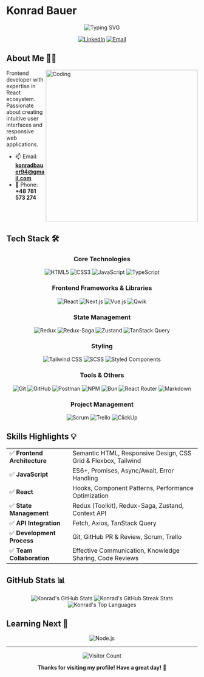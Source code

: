 # Konrad Bauer

<div align="center">
  
  ![Typing SVG](https://readme-typing-svg.herokuapp.com?font=Fira+Code&pause=1000&width=435&lines=Frontend+Developer;React+Specialist;Passionate+about+clean+code)
  
  [![LinkedIn](https://img.shields.io/badge/LinkedIn-%230077B5.svg?style=for-the-badge&logo=linkedin&logoColor=white)](https://www.linkedin.com/in/konrad-bauer/)
  [![Email](https://img.shields.io/badge/Email-D14836?style=for-the-badge&logo=gmail&logoColor=white)](mailto:konradbauer94@gmail.com)
  
</div>

## About Me 👨‍💻

<img align="right" alt="Coding" width="400" src="https://media.giphy.com/media/qgQUggAC3Pfv687qPC/giphy.gif">

Frontend developer with expertise in React ecosystem. Passionate about creating intuitive user interfaces and responsive web applications.

- 📫 Email: **konradbauer94@gmail.com**
- 📱 Phone: **+48 781 573 274**

<br clear="right">

## Tech Stack 🛠️

<div align="center">
  
  ### Core Technologies
  
  ![HTML5](https://img.shields.io/badge/-HTML5-E34F26?style=flat-square&logo=html5&logoColor=white)
  ![CSS3](https://img.shields.io/badge/-CSS3-1572B6?style=flat-square&logo=css3)
  ![JavaScript](https://img.shields.io/badge/-JavaScript-F7DF1E?style=flat-square&logo=javascript&logoColor=black)
  ![TypeScript](https://img.shields.io/badge/-TypeScript-007ACC?style=flat-square&logo=typescript&logoColor=white)
  
  ### Frontend Frameworks & Libraries
  
  ![React](https://img.shields.io/badge/-React-61DAFB?style=flat-square&logo=react&logoColor=black)
  ![Next.js](https://img.shields.io/badge/-Next.js-000000?style=flat-square&logo=next.js&logoColor=white)
  ![Vue.js](https://img.shields.io/badge/-Vue.js-4FC08D?style=flat-square&logo=vue.js&logoColor=white)
  ![Qwik](https://img.shields.io/badge/-Qwik-0083FC?style=flat-square&logoColor=white)
  
  ### State Management
  
  ![Redux](https://img.shields.io/badge/-Redux-764ABC?style=flat-square&logo=redux&logoColor=white)
  ![Redux-Saga](https://img.shields.io/badge/-Redux_Saga-999999?style=flat-square&logo=redux-saga&logoColor=white)
  ![Zustand](https://img.shields.io/badge/-Zustand-007ACC?style=flat-square&logoColor=white)
  ![TanStack Query](https://img.shields.io/badge/-TanStack_Query-FF4154?style=flat-square&logo=react-query&logoColor=white)
  
  ### Styling
  
  ![Tailwind CSS](https://img.shields.io/badge/-Tailwind%20CSS-06B6D4?style=flat-square&logo=tailwindcss&logoColor=white)
  ![SCSS](https://img.shields.io/badge/-SCSS-CC6699?style=flat-square&logo=sass&logoColor=white)
  ![Styled Components](https://img.shields.io/badge/-Styled_Components-DB7093?style=flat-square&logo=styled-components&logoColor=white)
  
  ### Tools & Others
  
  ![Git](https://img.shields.io/badge/-Git-F05032?style=flat-square&logo=git&logoColor=white)
  ![GitHub](https://img.shields.io/badge/-GitHub-181717?style=flat-square&logo=github)
  ![Postman](https://img.shields.io/badge/-Postman-FF6C37?style=flat-square&logo=postman&logoColor=white)
  ![NPM](https://img.shields.io/badge/-NPM-CB3837?style=flat-square&logo=npm&logoColor=white)
  ![Bun](https://img.shields.io/badge/-Bun-000000?style=flat-square&logo=bun&logoColor=white)
  ![React Router](https://img.shields.io/badge/-React_Router-CA4245?style=flat-square&logo=react-router&logoColor=white)
  ![Markdown](https://img.shields.io/badge/-Markdown-000000?style=flat-square&logo=markdown&logoColor=white)
  
  ### Project Management
  
  ![Scrum](https://img.shields.io/badge/-Scrum-000000?style=flat-square&logoColor=white)
  ![Trello](https://img.shields.io/badge/-Trello-026AA7?style=flat-square&logo=trello&logoColor=white)
  ![ClickUp](https://img.shields.io/badge/-ClickUp-7B68EE?style=flat-square&logo=clickup&logoColor=white)
  
</div>

## Skills Highlights 💡

<table>
  <tr>
    <td>✅ <strong>Frontend Architecture</strong></td>
    <td>Semantic HTML, Responsive Design, CSS Grid & Flexbox, Tailwind</td>
  </tr>
  <tr>
    <td>✅ <strong>JavaScript</strong></td>
    <td>ES6+, Promises, Async/Await, Error Handling</td>
  </tr>
  <tr>
    <td>✅ <strong>React</strong></td>
    <td>Hooks, Component Patterns, Performance Optimization</td>
  </tr>
  <tr>
    <td>✅ <strong>State Management</strong></td>
    <td>Redux (Toolkit), Redux-Saga, Zustand, Context API</td>
  </tr>
  <tr>
    <td>✅ <strong>API Integration</strong></td>
    <td>Fetch, Axios, TanStack Query</td>
  </tr>
  <tr>
    <td>✅ <strong>Development Process</strong></td>
    <td>Git, GitHub PR & Review, Scrum, Trello</td>
  </tr>
  <tr>
    <td>✅ <strong>Team Collaboration</strong></td>
    <td>Effective Communication, Knowledge Sharing, Code Reviews</td>
  </tr>
</table>

## GitHub Stats 📊

<div align="center">
  
  <img src="https://github-readme-stats.vercel.app/api?username=konradbauer&show_icons=true&theme=react&hide_border=true&bg_color=0D1117" alt="Konrad's GitHub Stats" />
  
  <img src="https://github-readme-streak-stats.herokuapp.com/?user=konradbauer&theme=react&hide_border=true&background=0D1117" alt="Konrad's GitHub Streak Stats" />
  
  <img src="https://github-readme-stats.vercel.app/api/top-langs/?username=konradbauer&langs_count=8&count_private=true&layout=compact&theme=react&hide_border=true&bg_color=0D1117" alt="Konrad's Top Languages" />
  
</div>

## Learning Next 🚀

<div align="center">
  
  ![Node.js](https://img.shields.io/badge/-Node.js-339933?style=for-the-badge&logo=node.js&logoColor=white)
  
</div>

---

<div align="center">
  
  ![Visitor Count](https://profile-counter.glitch.me/konradbauer/count.svg)
  
  **Thanks for visiting my profile! Have a great day!** 👋
  
</div>
